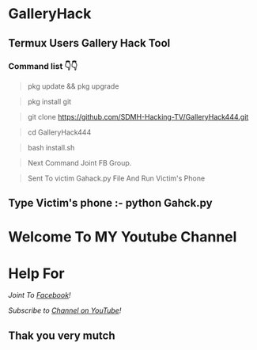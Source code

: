 # GalleryHack
## Termux Users Gallery Hack Tool 
### Command list 👇👇

>pkg update && pkg upgrade

>pkg install git

>git clone https://github.com/SDMH-Hacking-TV/GalleryHack444.git

>cd GalleryHack444

>bash install.sh

>Next Command Joint FB Group.

>Sent To victim Gahack.py File And Run Victim's Phone 

## Type Victim's phone :-  python Gahck.py

#                         Welcome To MY Youtube Channel

# Help For


*Joint To [ Facebook](https://web.facebook.com/groups/termux.help.bd)!*

*Subscribe to [ Channel on YouTube](https://www.youtube.com/channel/UCWMSK5cTU1dNBt8LKcZdsCw)!*


## Thak you very mutch
